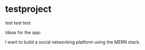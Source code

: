 # testproject
test test test

Ideas for the app:

I want to build a social networking platform using the MERN stack.

